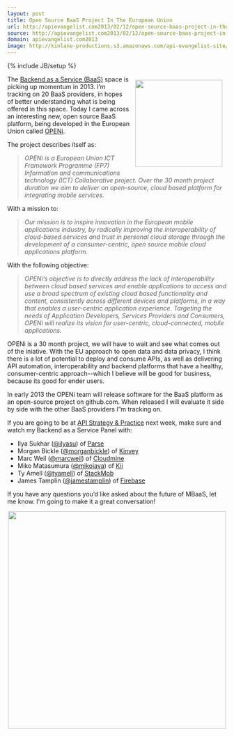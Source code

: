 ```yaml
---
layout: post
title: Open Source BaaS Project In The European Union
url: http://apievangelist.com2013/02/12/open-source-baas-project-in-the-european-union/
source: http://apievangelist.com2013/02/12/open-source-baas-project-in-the-european-union/
domain: apievangelist.com2013
image: http://kinlane-productions.s3.amazonaws.com/api-evangelist-site/blog/openi-logo.png
---
```

{% include JB/setup %}
<p><a href="http://www.openi-ict.eu/" target="_blank"><img style="padding: 10px;" src="https://s3.amazonaws.com/kinlane-productions/baas/openi/openi-logo.png" alt="" width="200" align="right" /></a></p>
<p>The <a title="Backend as a Service" href="/trends/baas.php">Backend as a Service (BaaS)</a> space is picking up momentum in 2013.  I&rsquo;m tracking on 20 BaaS providers, in hopes of better understanding what is being offered in this space.  Today I came across an interesting new, open source BaaS platform, being developed in the European Union called <a href="http://www.openi-ict.eu/" target="_blank">OPENi</a>.</p>
<p>The project describes itself as:</p>
<blockquote><em>OPENi is a European Union ICT Framework Programme (FP7) Information and communications technology (ICT) Collaborative project. Over the 30 month project duration we aim to deliver an open-source, cloud based platform for integrating mobile services.</em></blockquote>
<p>With a mission to:</p>
<blockquote><em>Our mission is to inspire innovation in the European mobile applications industry, by radically improving the interoperability of cloud-based services and trust in personal cloud storage through the development of a consumer-centric, open source mobile cloud applications platform.</em></blockquote>
<p>With the following objective:</p>
<blockquote><em>OPENi&rsquo;s objective is to directly address the lack of interoperability between cloud based services and enable applications to access and use a broad spectrum of existing cloud based functionality and content, consistently across different devices and platforms, in a way that enables a user-centric application experience. Targeting the needs of Application Developers, Services Providers and Consumers, OPENi will realize its vision for user-centric, cloud-connected, mobile applications.</em></blockquote>
<p>OPENi is a 30 month project, we will have to wait and see what comes out of the iniative. With the EU approach to open data and data privacy, I think there is a lot of potential to deploy and consume APIs, as well as delivering API automation, interoperability and backend platforms that have a healthy, consumer-centric approach--which I believe will be good for business, because its good for ender users.</p>
<p>In early 2013 the OPENi team will release software for the BaaS platform as an open-source project on github.com.  When released I will evaluate it side by side with the other BaaS providers I&rdquo;m tracking on.</p>
<p>If you are going to be at <a href="http://www.apistrategyconference.com/">API Strategy &amp; Practice</a> next week, make sure and watch my Backend as a Service Panel with:</p>
<ul class="mainlist">
<li>Ilya Sukhar (<a href="https://twitter.com/ilyasu">@ilyasu</a>) of&nbsp;<a href="http://www.parse.com/" target="_blank">Parse</a></li>
<li>Morgan Bickle (<a href="https://twitter.com/morganbickle">@morganbickle</a>) of&nbsp;<a href="http://www.kinvey.com/" target="_blank">Kinvey</a></li>
<li>Marc Weil (<a href="https://twitter.com/marcweil">@marcweil</a>) of&nbsp;<a href="https://cloudmine.me/" target="_blank">Cloudmine</a></li>
<li>Miko Matasumura (<a href="https://twitter.com/mikojava">@mikojava</a>) of&nbsp;<a href="http://kii.com/" target="_blank">Kii</a></li>
<li>Ty Amell (<a href="https://twitter.com/tyamell">@tyamell</a>) of&nbsp;<a href="https://www.stackmob.com/" target="_blank">StackMob</a>&nbsp;</li>
<li>James Tamplin (<a href="https://twitter.com/jamestamplin">@jamestamplin</a>) of&nbsp;<a href="https://www.firebase.com/" target="_blank">Firebase</a></li>
</ul>
<p>If you have any questions you&rsquo;d like asked about the future of MBaaS, let me know. I'm going to make it a great conversation!</p>
<p><a href="http://www.openi-ict.eu/open-source/" target="_blank"><img style="display: block; margin-left: auto; margin-right: auto;" src="https://s3.amazonaws.com/kinlane-productions/baas/openi/openi-concept.png" alt="" width="500" /></a></p>
